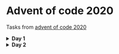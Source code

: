 # Advent of code 2020

Tasks from [advent of code 2020](https://adventofcode.com/2020)

<details>
<summary><b>Day 1</b></summary>

**Task:** Specifically, they need you to find the two entries that sum to 2020 and then multiply those two numbers together.

**Solution:** Function [`findTwoEntriesForSum`](src/main/kotlin/com/rombe/advnt/of/code/year2020/day1/ReportParser.kt)
</details>

<details>
<summary><b>Day 2</b></summary>

**Task:** Each line gives the password policy and then the password. 
The password policy indicates the lowest and highest number of times a given letter must appear for the password to be valid. 
**How many passwords are valid?**

**Solution:** Simple extension function 
[`String.toPasswordPolicy`](src/main/kotlin/com/rombe/advnt/of/code/year2020/day2/PasswordPolicyParser.kt) for 
parsing password policy. For password validation by policy used property 
[`PasswordPolicy.isValid`](src/main/kotlin/com/rombe/advnt/of/code/year2020/day2/PasswordPolicy.kt)
</details>